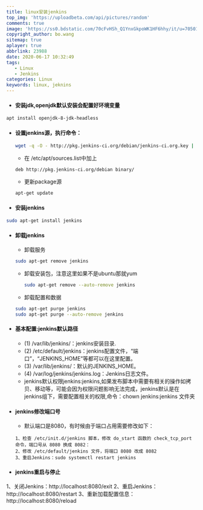 ```yaml
---
title: linux安装jenkins
top_img: 'https://uploadbeta.com/api/pictures/random'
comments: true
image: 'https://ss0.bdstatic.com/70cFvHSh_Q1YnxGkpoWK1HF6hhy/it/u=705014255,1167057535&fm=26&gp=0.jpg'
copyright_author: bo.wang
sitemap: true
aplayer: true
abbrlink: 23988
date: 2020-06-17 10:32:49
tags:
   - Linux
   - Jenkins
categories: Linux
keywords: linux, jeknins
---
```



- #### 安装jdk,openjdk默认安装会配置好环境变量
```bash
apt install openjdk-8-jdk-headless
```

- #### 设置jenkins源，执行命令：
    ```bash
    wget -q -O - http://pkg.jenkins-ci.org/debian/jenkins-ci.org.key | sudo apt-key add -
    ```
    - 在 /etc/apt/sources.list中加上
    ```text
    deb http://pkg.jenkins-ci.org/debian binary/
    ```
    - 更新package源
    ```bash
    apt-get update
    ```
- #### 安装jenkins
```bash
sudo apt-get install jenkins
```

- #### 卸载jenkins
    
    - 卸载服务
    ```bash
    sudo apt-get remove jenkins
    ```
    - 卸载安装包，注意这里如果不是ubuntu那就yum
        ```bash
        sudo apt-get remove --auto-remove jenkins
        ```
    - 卸载配置和数据
    ```bash
    sudo apt-get purge jenkins
    sudo apt-get purge --auto-remove jenkins
    ```
    
- #### 基本配置:jenkins默认路径
    - (1) /var/lib/jenkins/：jenkins安装目录.
    - (2) /etc/default/jenkins：jenkins配置文件，“端口”，“JENKINS_HOME”等都可以在这里配置。
    - (3) /var/lib/jenkins/：默认的JENKINS_HOME。
    - (4) /var/log/jenkins/jenkins.log：Jenkins日志文件。
    - jenkins默认权限jenkins:jenkins,如果发布脚本中需要有相关的操作如拷贝、移动等，可能会因为权限问题影响无法完成，jenkins默认是在jenkins组下，需要配置相关的权限,命令：chown jenkins:jenkins 文件夹 

- #### jenkins修改端口号
    - 默认端口是8080，有时候由于端口占用需要修改如下：
    ```text
    1、检查 /etc/init.d/jenkins 脚本，修改 do_start 函数的 check_tcp_port 命令，端口号从 8080 换成 8082：
    2、修改 /etc/default/jenkins 文件，将端口 8080 改成 8082
    3、重启Jenkins：sudo systemctl restart jenkins
    ```

- #### jenkins重启与停止
1、关闭Jenkins：http://localhost:8080/exit
2、重启Jenkins：http://localhost:8080/restart
3、重新加载配置信息：http://localhost:8080/reload
